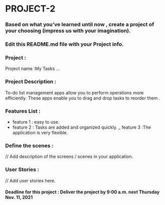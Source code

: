 # PROJECT-2

### Based on what you’ve learned until now , create a project of your choosing (impress us with your imagination).
### Edit this README.md file with your Project info.


### Project : 
Project name :My Tasks ...

### Project Description :
To-do list management apps allow you to perform operations more efficiently. These apps enable you to drag and drop tasks to reorder them .

### Features List :

- feature 1 : easy to use.
- feature 2 : Tasks are added and organized quickly.
_ feature 3 :The application is very flexible.

### Define the scenes :
// Add description of the screens / scenes in your application.


### User Stories :
// Add user stories here.   




#### Deadline for this project :  Deliver the project by 9:00 a.m. next Thursday Nov. 11, 2021 
